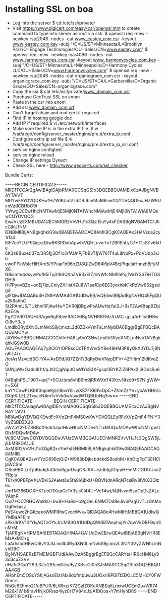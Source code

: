 # Installing SSL on boa

* Log into the server
    $ cd /etc/ssl/private/
* Visit https://www.digicert.com/easy-csr/openssl.htm to create command to type into server as root via ssh.
    $ openssl req -new -newkey rsa:2048 -nodes -out www_eastey_com.csr -keyout www_eastey_com.key -subj "/C=US/ST=Minnesota/L=Brooklyn Park/O=Engage Technologies/OU=Sales/CN=www.eastey.com"
    $ openssl req -new -newkey rsa:4096 -nodes -out www_harmonycycles_com.csr -keyout www_harmonycycles_com.key -subj "/C=US/ST=Minnesota/L=Minneapolis/O=Harmony Cycles LLC/OU=Sales/CN=www.harmonycycles.com"
    $ openssl req -new -newkey rsa:2048 -nodes -out organicgrace_com.csr -keyout organicgrace_com.key -subj "/C=US/ST=CA/L=Garberville/O=Organic Grace/OU=Sales/CN=organicgrace.com"
* Copy the csr
    $ cat /etc/ssl/private/www_domain_com.csr
* Purchase GeoTrust SSL on enom
* Paste in the csr into enom
* Add ssl www_domain_com.crt
* Don't forget chain and root cert if required.
* Find IP in hosting google doc
* Add IP if required
    $ vi /etc/network/interfaces
* Make sure the IP is in the extra IP file.
    $ vi /var/aegir/config/server_master/nginx/pre.d/extra_ip.conf
* Configure extra ip ssl file
    $ vi /var/aegir/config/server_master/nginx/pre.d/extra_ip_ssl.conf
* service nginx configtest
* service nginx reload
* Change IP settings Dynect
* Check SSL here - http://www.geocerts.com/ssl_checker

Bundle Certs:

-----BEGIN CERTIFICATE-----
MIID1TCCAr2gAwIBAgIDAjbRMA0GCSqGSIb3DQEBBQUAMEIxCzAJBgNVBAYTAlVT
MRYwFAYDVQQKEw1HZW9UcnVzdCBJbmMuMRswGQYDVQQDExJHZW9UcnVzdCBHbG9i
YWwgQ0EwHhcNMTAwMjE5MjI0NTA1WhcNMjAwMjE4MjI0NTA1WjA8MQswCQYDVQQG
EwJVUzEXMBUGA1UEChMOR2VvVHJ1c3QsIEluYy4xFDASBgNVBAMTC1JhcGlkU1NM
IENBMIIBIjANBgkqhkiG9w0BAQEFAAOCAQ8AMIIBCgKCAQEAx3H4Vsce2cy1rfa0
l6P7oeYLUF9QqjraD/w9KSRDxhApwfxVQHLuverfn7ZB9EhLyG7+T1cSi1v6kt1e
6K3z8Buxe037z/3R5fjj3Of1c3/fAUnPjFbBvTfjW761T4uL8NpPx+PdVUdp3/Jb
ewdPPeWsIcHIHXro5/YPoar1b96oZU8QiZwD84l6pV4BcjPtqelaHnnzh8jfyMX8
N8iamte4dsywPuf95lTq319SQXhZV63xEtZ/vNWfcNMFbPqjfWdY3SZiHTGSDHl5
HI7PynvBZq+odEj7joLCniyZXHstXZu8W1eefDp6E63yoxhbK1kPzVw662gzxigd
gtFQiwIDAQABo4HZMIHWMA4GA1UdDwEB/wQEAwIBBjAdBgNVHQ4EFgQUa2k9ahhC
St2PAmU5/TUkhniRFjAwHwYDVR0jBBgwFoAUwHqYaI2J+6sFZAwRfap9ZbjKzE4w
EgYDVR0TAQH/BAgwBgEB/wIBADA6BgNVHR8EMzAxMC+gLaArhilodHRwOi8vY3Js
Lmdlb3RydXN0LmNvbS9jcmxzL2d0Z2xvYmFsLmNybDA0BggrBgEFBQcBAQQoMCYw
JAYIKwYBBQUHMAGGGGh0dHA6Ly9vY3NwLmdlb3RydXN0LmNvbTANBgkqhkiG9w0B
AQUFAAOCAQEAq7y8Cl0YlOPBscOoTFXWvrSY8e48HM3P8yQkXJYDJ1j8Nq6iL4/x
/torAsMzvcjdSCIrYA+lAxD9d/jQ7ZZnT/3qRyBwVNypDFV+4ZYlitm12ldKvo2O
SUNjpWxOJ4cl61tt/qJ/OCjgNqutOaWlYsS3XFgsql0BYKZiZ6PAx2Ij9OdsRu61
04BqIhPSLT90T+qvjF+0OJzbrs6vhB6m9jRRWXnT43XcvNfzc9+S7NIgWW+c+5X4
knYYCnwPLKbK3opie9jzzl9ovY8+wXS7FXI6FoOpC+ZNmZzYV+yoAVHHb1c0XqtK
LEL2TxyJeN4mTvVvk0wVaydWTQBUbHq3tw==
-----END CERTIFICATE-----
-----BEGIN CERTIFICATE-----
MIIDfTCCAuagAwIBAgIDErvmMA0GCSqGSIb3DQEBBQUAME4xCzAJBgNVBAYTAlVT
MRAwDgYDVQQKEwdFcXVpZmF4MS0wKwYDVQQLEyRFcXVpZmF4IFNlY3VyZSBDZXJ0
aWZpY2F0ZSBBdXRob3JpdHkwHhcNMDIwNTIxMDQwMDAwWhcNMTgwODIxMDQwMDAw
WjBCMQswCQYDVQQGEwJVUzEWMBQGA1UEChMNR2VvVHJ1c3QgSW5jLjEbMBkGA1UE
AxMSR2VvVHJ1c3QgR2xvYmFsIENBMIIBIjANBgkqhkiG9w0BAQEFAAOCAQ8AMIIB
CgKCAQEA2swYYzD99BcjGlZ+W988bDjkcbd4kdS8odhM+KhDtgPpTSEHCIjaWC9m
OSm9BXiLnTjoBbdqfnGk5sRgprDvgOSJKA+eJdbtg/OtppHHmMlCGDUUna2YRpIu
T8rxh0PBFpVXLVDviS2Aelet8u5fa9IAjbkU+BQVNdnARqN7csiRv8lVK83Qlz6c
JmTM386DGXHKTubU1XupGc1V3sjs0l44U+VcT4wt/lAjNvxm5suOpDkZALeVAjmR
Cw7+OC7RHQWa9k0+bw8HHa8sHo9gOeL6NlMTOdReJivbPagUvTLrGAMoUgRx5asz
PeE4uwc2hGKceeoWMPRfwCvocWvk+QIDAQABo4HwMIHtMB8GA1UdIwQYMBaAFEjm
aPkr0rKV10fYIyAQTzOYkJ/UMB0GA1UdDgQWBBTAephojYn7qwVkDBF9qn1luMrM
TjAPBgNVHRMBAf8EBTADAQH/MA4GA1UdDwEB/wQEAwIBBjA6BgNVHR8EMzAxMC+g
LaArhilodHRwOi8vY3JsLmdlb3RydXN0LmNvbS9jcmxzL3NlY3VyZWNhLmNybDBO
BgNVHSAERzBFMEMGBFUdIAAwOzA5BggrBgEFBQcCARYtaHR0cHM6Ly93d3cuZ2Vv
dHJ1c3QuY29tL3Jlc291cmNlcy9yZXBvc2l0b3J5MA0GCSqGSIb3DQEBBQUAA4GB
AHbhEm5OSxYShjAGsoEIz/AIx8dxfmbuwu3UOx//8PDITtZDOLC5MH0Y0FWDomrL
NhGc6Ehmo21/uBPUR/6LWlxz/K7ZGzIZOKuXNBSqltLroxwUCEm2u+WR74M26x1W
b8ravHNjkOR/ez4iyz0H7V84dJzjA1BOoa+Y7mHyhD8S
-----END CERTIFICATE-----
